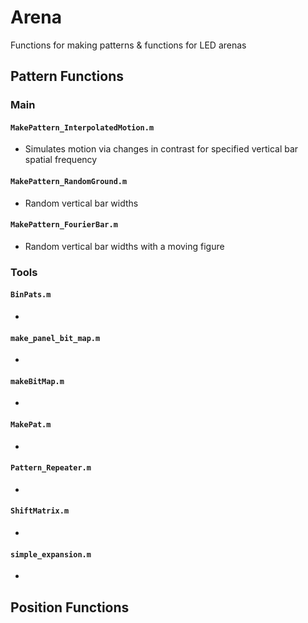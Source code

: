 # Arena
Functions for making patterns & functions for LED arenas

## Pattern Functions

### Main
#### ```MakePattern_InterpolatedMotion.m```
* Simulates motion via changes in contrast for specified vertical bar spatial frequency

#### ```MakePattern_RandomGround.m```
* Random vertical bar widths

#### ```MakePattern_FourierBar.m```
* Random vertical bar widths with a moving figure

### Tools
#### ```BinPats.m```
* 
#### ```make_panel_bit_map.m```
* 
#### ```makeBitMap.m```
* 
#### ```MakePat.m```
* 
#### ```Pattern_Repeater.m```
* 
#### ```ShiftMatrix.m```
* 
#### ```simple_expansion.m```
* 
## Position Functions
